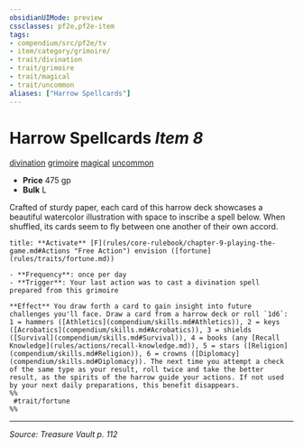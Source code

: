 ```yaml
---
obsidianUIMode: preview
cssclasses: pf2e,pf2e-item
tags:
- compendium/src/pf2e/tv
- item/category/grimoire/
- trait/divination
- trait/grimoire
- trait/magical
- trait/uncommon
aliases: ["Harrow Spellcards"]
---
```

# Harrow Spellcards *Item 8*  
[divination](rules/traits/divination.md "Divination School Trait")  [grimoire](rules/traits/grimoire-som.md "Grimoire Item Trait")  [magical](rules/traits/magical.md "Magical Item Trait")  [uncommon](rules/traits/uncommon.md "Uncommon Rarity Trait")  

- **Price** 475 gp
- **Bulk** L

Crafted of sturdy paper, each card of this harrow deck showcases a beautiful watercolor illustration with space to inscribe a spell below. When shuffled, its cards seem to fly between one another of their own accord.

```ad-embed-ability
title: **Activate** [F](rules/core-rulebook/chapter-9-playing-the-game.md#Actions "Free Action") envision ([fortune](rules/traits/fortune.md))

- **Frequency**: once per day
- **Trigger**: Your last action was to cast a divination spell prepared from this grimoire

**Effect** You draw forth a card to gain insight into future challenges you'll face. Draw a card from a harrow deck or roll `1d6`: 1 = hammers ([Athletics](compendium/skills.md#Athletics)), 2 = keys ([Acrobatics](compendium/skills.md#Acrobatics)), 3 = shields ([Survival](compendium/skills.md#Survival)), 4 = books (any [Recall Knowledge](rules/actions/recall-knowledge.md)), 5 = stars ([Religion](compendium/skills.md#Religion)), 6 = crowns ([Diplomacy](compendium/skills.md#Diplomacy)). The next time you attempt a check of the same type as your result, roll twice and take the better result, as the spirits of the harrow guide your actions. If not used by your next daily preparations, this benefit disappears.  
%%
 #trait/fortune 
%%
```


---
*Source: Treasure Vault p. 112*